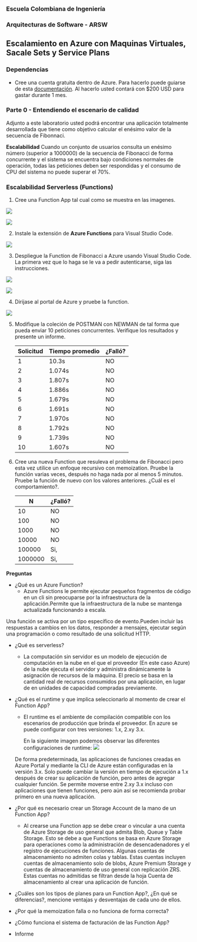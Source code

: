 ### Escuela Colombiana de Ingeniería
### Arquitecturas de Software - ARSW

## Escalamiento en Azure con Maquinas Virtuales, Sacale Sets y Service Plans

### Dependencias
* Cree una cuenta gratuita dentro de Azure. Para hacerlo puede guiarse de esta [documentación](https://azure.microsoft.com/en-us/free/search/?&ef_id=Cj0KCQiA2ITuBRDkARIsAMK9Q7MuvuTqIfK15LWfaM7bLL_QsBbC5XhJJezUbcfx-qAnfPjH568chTMaAkAsEALw_wcB:G:s&OCID=AID2000068_SEM_alOkB9ZE&MarinID=alOkB9ZE_368060503322_%2Bazure_b_c__79187603991_kwd-23159435208&lnkd=Google_Azure_Brand&dclid=CjgKEAiA2ITuBRDchty8lqPlzS4SJAC3x4k1mAxU7XNhWdOSESfffUnMNjLWcAIuikQnj3C4U8xRG_D_BwE). Al hacerlo usted contará con $200 USD para gastar durante 1 mes.

### Parte 0 - Entendiendo el escenario de calidad

Adjunto a este laboratorio usted podrá encontrar una aplicación totalmente desarrollada que tiene como objetivo calcular el enésimo valor de la secuencia de Fibonnaci.

**Escalabilidad**
Cuando un conjunto de usuarios consulta un enésimo número (superior a 1000000) de la secuencia de Fibonacci de forma concurrente y el sistema se encuentra bajo condiciones normales de operación, todas las peticiones deben ser respondidas y el consumo de CPU del sistema no puede superar el 70%.

### Escalabilidad Serverless (Functions)

1. Cree una Function App tal cual como se muestra en las  imagenes.

![](images/part3/part3-function-config.png)

![](images/part3/part3-function-configii.png)

2. Instale la extensión de **Azure Functions** para Visual Studio Code.

![](images/part3/part3-install-extension.png)

3. Despliegue la Function de Fibonacci a Azure usando Visual Studio Code. La primera vez que lo haga se le va a pedir autenticarse, siga las instrucciones.

![](images/part3/part3-deploy-function-1.png)

![](images/part3/part3-deploy-function-2.png)

4. Dirijase al portal de Azure y pruebe la function.

![](images/part3/part3-test-function.png)

5. Modifique la coleción de POSTMAN con NEWMAN de tal forma que pueda enviar 10 peticiones concurrentes. Verifique los resultados y presente un informe.

    | Solicitud  | Tiempo promedio | ¿Falló? |
    | ---------- | ---------- |---------- |
    | 1   | 10.3s    |NO |
    | 2   | 1.074s   |NO |
    | 3   | 1.807s   |NO |
    | 4   | 1.886s   |NO |
    | 5   | 1.679s   |NO |
    | 6   | 1.691s   |NO |
    | 7   | 1.970s   |NO |
    | 8   | 1.792s   |NO |
    | 9   | 1.739s   |NO |
    | 10  | 1.607s   |NO |

6. Cree una nueva Function que resuleva el problema de Fibonacci pero esta vez utilice un enfoque recursivo con memoization. Pruebe la función varias veces, después no haga nada por al menos 5 minutos. Pruebe la función de nuevo con los valores anteriores. ¿Cuál es el comportamiento?.

    | N | ¿Falló? |
    | ---------- | ---------- |
    | 10 | NO |
    | 100 | NO |
    | 1000 | NO |
    | 10000 | NO |
    | 100000 | Si,  |
    | 1000000 | Si, |


**Preguntas**

* ¿Qué es un Azure Function?
    * Azure Functions le permite ejecutar pequeños fragmentos de código en un cli sin preocuparse por la infraestructura de la aplicación.Permite que la infraestructura de la nube se mantenga actualizada funcionando a escala.

Una función se activa por un tipo específico de evento.Pueden incluir las respuestas a cambios en los datos, responder a mensajes, ejecutar según una programación o como resultado de una solicitud HTTP.

* ¿Qué es serverless?
    * La computación sin servidor es un modelo de ejecución de computación en la nube en el que el proveedor (En este caso Azure) de la nube ejecuta el servidor y administra dinámicamente la asignación de recursos de la máquina. El precio se basa en la cantidad real de recursos consumidos por una aplicación, en lugar de en unidades de capacidad compradas previamente.
    
* ¿Qué es el runtime y que implica seleccionarlo al momento de crear el Function App?
    * El runtime es el ambiente de compilación compatible con los escenarios de producción que brinda el proveedor. En azure se puede configurar con tres versiones: 1.x, 2.xy 3.x. 
    
        En la siguiente imagen podemos observar las diferentes configuraciones de runtime:
        ![](images/runtime.JPG)

    De forma predeterminada, las aplicaciones de funciones creadas en Azure Portal y mediante la CLI de Azure están configuradas en la versión 3.x. Solo puede cambiar la versión en tiempo de ejecución a 1.x después de crear su aplicación de función, pero antes de agregar cualquier función. Se permite moverse entre 2.xy 3.x incluso con aplicaciones que tienen funciones, pero aún así se recomienda probar primero en una nueva aplicación.

* ¿Por qué es necesario crear un Storage Account de la mano de un Function App?
    * Al crearse una Function app se debe crear o vincular a una cuenta de Azure Storage de uso general que admita Blob, Queue y Table Storage. Esto se debe a que Functions se basa en Azure Storage para operaciones como la administración de desencadenadores y el registro de ejecuciones de funciones. Algunas cuentas de almacenamiento no admiten colas y tablas. Estas cuentas incluyen cuentas de almacenamiento solo de blobs, Azure Premium Storage y cuentas de almacenamiento de uso general con replicación ZRS. Estas cuentas no admitidas se filtran desde la hoja Cuenta de almacenamiento al crear una aplicación de función.
    
* ¿Cuáles son los tipos de planes para un Function App?, ¿En qué se diferencias?, mencione ventajas y desventajas de cada uno de ellos.
* ¿Por qué la memoization falla o no funciona de forma correcta?
* ¿Cómo funciona el sistema de facturación de las Function App?
* Informe
